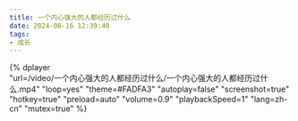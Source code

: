 ```yaml
---
title: 一个内心强大的人都经历过什么
date: 2024-06-16 12:39:40
tags:
- 成长
---
```


{%
    dplayer     
    "url=/video/一个内心强大的人都经历过什么/一个内心强大的人都经历过什么.mp4"
    "loop=yes"
    "theme=#FADFA3"
    "autoplay=false"
    "screenshot=true"
    "hotkey=true"
    "preload=auto"
    "volume=0.9"
    "playbackSpeed=1"
    "lang=zh-cn"
    "mutex=true"
%}


